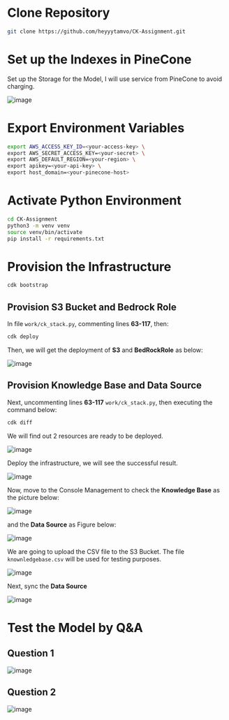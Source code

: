 # Clone Repository
```sh
git clone https://github.com/heyyytamvo/CK-Assignment.git
```
# Set up the Indexes in PineCone 

Set up the Storage for the Model, I will use service from PineCone to avoid charging.

![image](/images/10.png)

# Export Environment Variables
```sh
export AWS_ACCESS_KEY_ID=<your-access-key> \
export AWS_SECRET_ACCESS_KEY=<your-secret> \
export AWS_DEFAULT_REGION=<your-region> \
export apikey=<your-api-key> \
export host_domain=<your-pinecone-host>
```

# Activate Python Environment
```sh
cd CK-Assignment
python3 -m venv venv
source venv/bin/activate
pip install -r requirements.txt
```

# Provision the Infrastructure
```sh
cdk bootstrap
```

## Provision S3 Bucket and Bedrock Role

In file `work/ck_stack.py`, commenting lines **63-117**, then:

```sh
cdk deploy
```

Then, we will get the deployment of **S3** and **BedRockRole** as below:

![image](/images/01.png)

## Provision Knowledge Base and Data Source
Next, uncommenting lines **63-117** `work/ck_stack.py`, then executing the command below:

```sh
cdk diff
```
We will find out 2 resources are ready to be deployed.

![image](/images/02.png)

Deploy the infrastructure, we will see the successful result.

![image](/images/03.png)

Now, move to the Console Management to check the **Knowledge Base** as the picture below:

![image](/images/04.png)

and the **Data Source** as Figure below:

![image](/images/05.png)

We are going to upload the CSV file to the S3 Bucket. The file `knownledgebase.csv` will be used for testing purposes.

![image](/images/06.png)

Next, sync the **Data Source**

![image](/images/07.png)

# Test the Model by Q&A
## Question 1
![image](/images/08.png)
## Question 2
![image](/images/09.png)